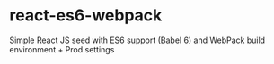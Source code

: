 # react-es6-webpack
Simple React JS seed with ES6 support (Babel 6) and WebPack build environment + Prod settings
